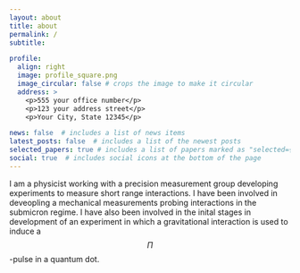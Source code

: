 ```yaml
---
layout: about
title: about
permalink: /
subtitle:

profile:
  align: right
  image: profile_square.png
  image_circular: false # crops the image to make it circular
  address: >
    <p>555 your office number</p>
    <p>123 your address street</p>
    <p>Your City, State 12345</p>

news: false  # includes a list of news items
latest_posts: false  # includes a list of the newest posts
selected_papers: true # includes a list of papers marked as "selected={true}"
social: true  # includes social icons at the bottom of the page
---
```

<!-- I may not know what I am doing but I am good at it. I am a human doing human things humanly.  -->
I am a physicist working with a precision measurement group developing experiments to measure short range interactions. I have been involved in deveopling a mechanical measurements probing interactions in the submicron regime. I have also been involved in the inital stages in development of an experiment in which a gravitational interaction is used to induce a $$\Pi$$-pulse in a quantum dot.
